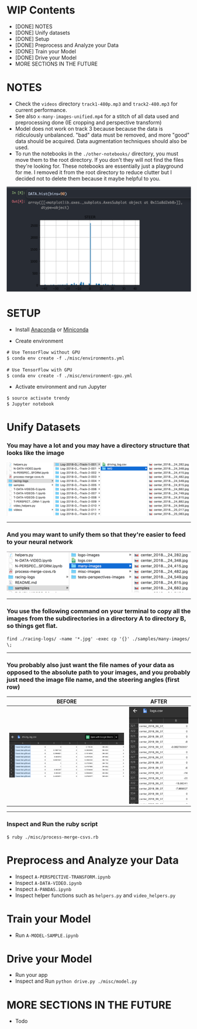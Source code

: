 # WIP Contents
- [DONE] NOTES
- [DONE] Unify datasets
- [DONE] Setup
- [DONE] Preprocess and Analyze your Data
- [DONE] Train your Model
- [DONE] Drive your Model
- MORE SECTIONS IN THE FUTURE

# NOTES
- Check the `videos` directory `track1-480p.mp3` and `track2-480.mp3` for current performance.
- See also `x-many-images-unified.mp4` for a stitch of all data used and preprocessing done (IE cropping and perspective transform)
- Model does not work on track 3 because because the data is ridiculously unbalanced. "bad" data must be removed, and more "good" data should be acquired. Data augmentation techniques should also be used.
- To run the notebooks in the `./other-notebooks/` directory, you must move them to the root directory.
If you don't they will not find the files they're looking for. These notebooks are essentially just a playground for me. I removed it from the root directory to reduce clutter but I decided not to delete them because it maybe helpful to you.

![Unbalanced Data Sets](./samples/misc-images/unbalanced-data.png)

# SETUP
- Install [Anaconda](https://www.continuum.io/downloads) or [Miniconda](https://conda.io/miniconda.html)

- Create environment

```
# Use TensorFlow without GPU
$ conda env create -f ./misc/environments.yml

# Use TensorFlow with GPU
$ conda env create -f ./misc/environment-gpu.yml
```

- Activate environment and run Jupyter

```
$ source activate trendy
$ Jupyter notebook
```


# Unify Datasets

### You may have a lot and you may have a directory structure that looks like the image
![Before](./samples/misc-images/before.png)

---

### And you may want to unify them so that they're easier to feed to your neural network
![After](./samples/misc-images/after.png)

---

### You use the following command on your terminal to copy all the images from the subdirectories in a directory A to directory B, so things get flat.
```
find ./racing-logs/ -name '*.jpg' -exec cp '{}' ./samples/many-images/ \;
```

---

### You probably also just want the file names of your data as opposed to the absolute path to your images, and you probably just need the image file name, and the steering angles (first row)

| BEFORE | AFTER      |
| ----------------------------- |:-------------------------------:|
| ![csv before](./samples/misc-images/csv-before.png) |![csv after](./samples/misc-images/csv-after.png)|

---

### Inspect and Run the ruby script
```
$ ruby ./misc/process-merge-csvs.rb
```

# Preprocess and Analyze your Data
- Inspect `A-PERSPECTIVE-TRANSFORM.ipynb`
- Inspect `A-DATA-VIDEO.ipynb`
- Inspect `A-PANDAS.ipynb`
- Inspect helper functions such as `helpers.py` and `video_helpers.py`

# Train your Model
- Run `A-MODEL-SAMPLE.ipynb`

# Drive your Model
- Run your app
- Inspect and Run `python drive.py ./misc/model.py`

# MORE SECTIONS IN THE FUTURE
- Todo
